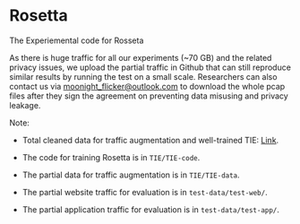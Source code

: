# Rosetta
The Experiemental code for Rosseta

As there is huge traffic for all our experiments (~70 GB) and the related privacy issues, we upload the partial traffic in Github that can still reproduce similar results by running the test on a small scale. Researchers can also contact us via <moonight_flicker@outlook.com> to download the whole pcap files after they sign the agreement on preventing data misusing and privacy leakage. 

Note:

- Total cleaned data for traffic augmentation and well-trained TIE: [Link](https://drive.google.com/drive/folders/1WXfdj6egfa593sgGWvoNHfULnWOvKeUY?usp=sharing).

- The code for training Rosetta is in `TIE/TIE-code`.

- The partial data for traffic augmentation is in `TIE/TIE-data`.

- The partial website traffic for evaluation is in `test-data/test-web/`.

- The partial application traffic for evaluation is in `test-data/test-app/`.
